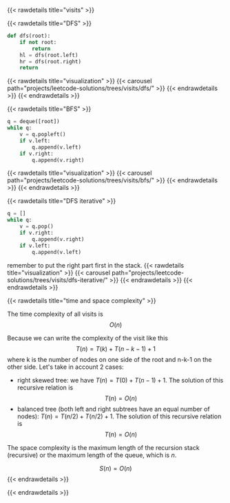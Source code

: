 {{< rawdetails title="visits" >}}


{{< rawdetails title="DFS" >}}
```python
def dfs(root):
	if not root:
		return
	hl = dfs(root.left)
	hr = dfs(root.right)
	return
```
{{< rawdetails title="visualization" >}}
		{{< carousel path="projects/leetcode-solutions/trees/visits/dfs/" >}}
{{< endrawdetails >}}
{{< endrawdetails >}}

{{< rawdetails title="BFS" >}}
```python
q = deque([root])
while q:
	v = q.popleft()
	if v.left:
		q.append(v.left)
	if v.right:
		q.append(v.right)
```
{{< rawdetails title="visualization" >}}
		{{< carousel path="projects/leetcode-solutions/trees/visits/bfs/" >}}
{{< endrawdetails >}}
{{< endrawdetails >}}

{{< rawdetails title="DFS iterative" >}}
```python
q = []
while q:
	v = q.pop()
	if v.right:
		q.append(v.right)
	if v.left:
		q.append(v.left)
```
remember to put the right part first in the stack.
{{< rawdetails title="visualization" >}}
		{{< carousel path="projects/leetcode-solutions/trees/visits/dfs-iterative/" >}}
{{< endrawdetails >}}
{{< endrawdetails >}}

{{< rawdetails title="time and space complexity" >}}

The time complexity of all visits is
$$O(n)$$

Because we can write the complexity of the visit like this $$T(n) = T(k) + T(n-k-1)  + 1$$ where k is the number of nodes on one side of the root and n-k-1 on the other side.
Let's take in account 2 cases:
- right skewed tree: we have $T(n) = T(0) + T(n-1) + 1$. The solution of this recursive relation is $$T(n) = O(n)$$
- balanced tree (both left and right subtrees have an equal number of nodes): $T(n) = T(n/2) +T(n/2) + 1$. The solution of this recursive relation is $$T(n) = O(n)$$


The space complexity is the maximum length of the recursion stack (recursive) or the maximum length of the queue, which is $n$.

$$S(n) = O(n)$$
{{< endrawdetails >}}

{{< endrawdetails >}}